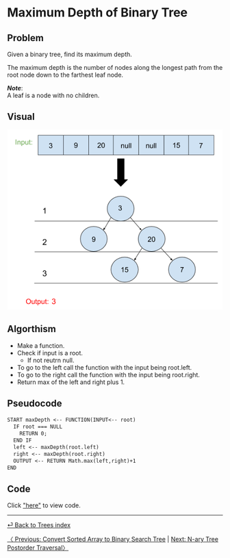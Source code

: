 # Maximum Depth of Binary Tree
## Problem
Given a binary tree, find its maximum depth.

The maximum depth is the number of nodes along the longest path from the root node down to the farthest leaf node.

*__Note__*:<br> A leaf is a node with no children.

## Visual
![](maxdepth.png)
## Algorthism 
* Make a function.
* Check if input is a root.
  * If not reutrn null.
* To go to the left call the function with the input being root.left.
* To go to the right call the function with the input being root.right.
* Return max of the left and right plus 1.

## Pseudocode
```
START maxDepth <-- FUNCTION(INPUT<-- root)
  IF root === NULL
    RETURN 0;
  END IF
  left <-- maxDepth(root.left)
  right <-- maxDepth(root.right)
  OUTPUT <-- RETURN Math.max(left,right)+1
END
```

## Code
Click ["here"](maxDepth.js) to view code.

<hr>

[ ⏎ Back to Trees index ](../README.md) 

[〈 Previous: Convert Sorted Array to Binary Search Tree](../arrayToBST/README.md) | [Next: N-ary Tree Postorder Traversal〉](../postOrder/README.md)
